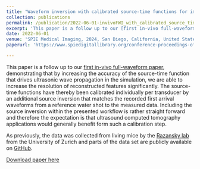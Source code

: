 ```yaml
---
title: "Waveform inversion with calibrated source-time functions for improving in-vivo ultrasound computed tomography"
collection: publications
permalink: /publication/2022-06-01-invivoFWI_with_calibrated_source_time_functions
excerpt: 'This paper is a follow up to our [first in-vivo full-waveform paper](https://ieeexplore.ieee.org/document/10308297), demonstrating that by increasing the accuracy of the source-time function that drives ultrasonic wave propagation in the simulation, we are able to increase the resolution of reconstructed features significantly. The source-time functions have thereby been calibrated individually per transducer by an additional source inversion that matches the recorded first arrival waveforms from a reference water shot to the measured data. Including the source inversion within the presented workflow is rather straight forward and therefore the expectation is that ultrasound computed tomography applications would generally benefit form such a calibration step.   '
date: 2022-06-01
venue: 'SPIE Medical Imaging, 2024, San Diego, California, United States'
paperurl: 'https://www.spiedigitallibrary.org/conference-proceedings-of-spie/12932/129320H/Waveform-inversion-with-calibrated-source-time-functions-for-improving-in/10.1117/12.3006768.short'

---
```

This paper is a follow up to our [first in-vivo full-waveform paper](https://ieeexplore.ieee.org/document/10308297), demonstrating that by increasing the accuracy of the source-time function that drives ultrasonic wave propagation in the simulation, we are able to increase the resolution of reconstructed features significantly. The source-time functions have thereby been calibrated individually per transducer by an additional source inversion that matches the recorded first arrival waveforms from a reference water shot to the measured data. Including the source inversion within the presented workflow is rather straight forward and therefore the expectation is that ultrasound computed tomography applications would generally benefit form such a calibration step.  

As previously, the data was collected from living mice by the [Razansky lab](https://www.razanskylab.org/) from the University of Zurich and parts of the data set are publicly available on [GitHub](https://github.com/berkanlafci/pyruct). 

[Download paper here](https://www.researchgate.net/publication/379492367_Waveform_inversion_with_calibrated_source-time_functions_for_improving_in-vivo_ultrasound_computed_tomography)

